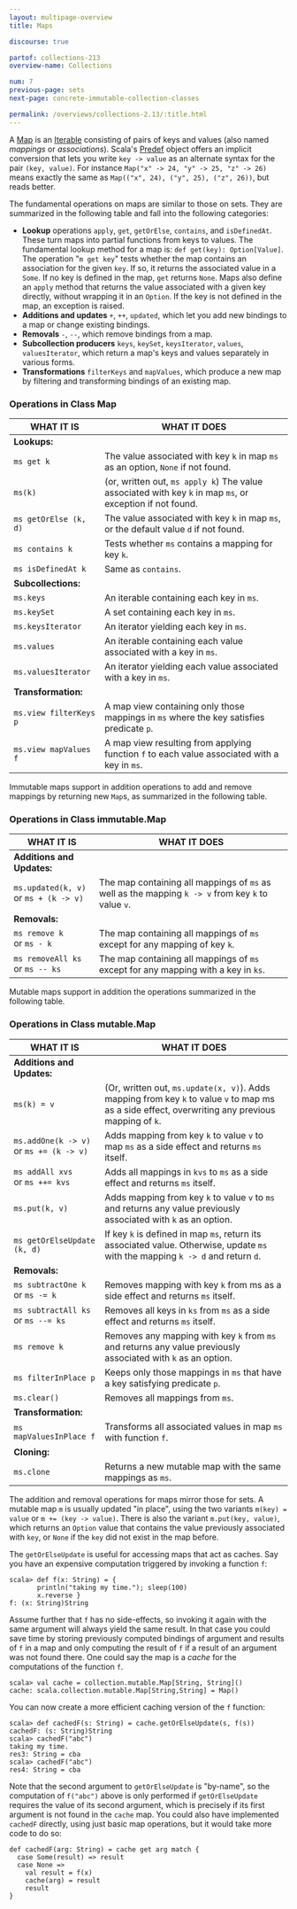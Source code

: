 ```yaml
---
layout: multipage-overview
title: Maps

discourse: true

partof: collections-213
overview-name: Collections

num: 7
previous-page: sets
next-page: concrete-immutable-collection-classes

permalink: /overviews/collections-2.13/:title.html
---
```


A [Map](http://www.scala-lang.org/api/current/scala/collection/Map.html) is an [Iterable](http://www.scala-lang.org/api/current/scala/collection/Iterable.html) consisting of pairs of keys and values (also named _mappings_ or _associations_). Scala's [Predef](http://www.scala-lang.org/api/current/scala/Predef$.html) object offers an implicit conversion that lets you write `key -> value` as an alternate syntax for the pair `(key, value)`. For instance `Map("x" -> 24, "y" -> 25, "z" -> 26)` means exactly the same as `Map(("x", 24), ("y", 25), ("z", 26))`, but reads better.

The fundamental operations on maps are similar to those on sets. They are summarized in the following table and fall into the following categories:

* **Lookup** operations `apply`, `get`, `getOrElse`, `contains`, and `isDefinedAt`. These turn maps into partial functions from keys to values. The fundamental lookup method for a map is: `def get(key): Option[Value]`. The operation "`m get key`" tests whether the map contains an association for the given `key`. If so, it returns the associated value in a `Some`. If no key is defined in the map, `get` returns `None`. Maps also define an `apply` method that returns the value associated with a given key directly, without wrapping it in an `Option`. If the key is not defined in the map, an exception is raised.
* **Additions and updates** `+`, `++`, `updated`, which let you add new bindings to a map or change existing bindings.
* **Removals** `-`, `--`, which remove bindings from a map.
* **Subcollection producers** `keys`, `keySet`, `keysIterator`, `values`, `valuesIterator`, which return a map's keys and values separately in various forms.
* **Transformations** `filterKeys` and `mapValues`, which produce a new map by filtering and transforming bindings of an existing map.

### Operations in Class Map ###

| WHAT IT IS  	  	    | WHAT IT DOES				     |
| ------       	       	    | ------					     |
|  **Lookups:**             |						     |
|  `ms get k`  	            |The value associated with key `k` in map `ms` as an option, `None` if not found.|
|  `ms(k)`  	            |(or, written out, `ms apply k`) The value associated with key `k` in map `ms`, or exception if not found.|
|  `ms getOrElse (k, d)`    |The value associated with key `k` in map `ms`, or the default value `d` if not found.|
|  `ms contains k`  	    |Tests whether `ms` contains a mapping for key `k`.|
|  `ms isDefinedAt k`  	    |Same as `contains`.                             |
|   **Subcollections:**     |						     |
|  `ms.keys`  	            |An iterable containing each key in `ms`.        |
|  `ms.keySet`              |A set containing each key in `ms`.              |
|  `ms.keysIterator`        |An iterator yielding each key in `ms`.          |
|  `ms.values`      	    |An iterable containing each value associated with a key in `ms`.|
|  `ms.valuesIterator`      |An iterator yielding each value associated with a key in `ms`.|
|   **Transformation:**     |						     |
|  `ms.view filterKeys p`        |A map view containing only those mappings in `ms` where the key satisfies predicate `p`.|
|  `ms.view mapValues f`         |A map view resulting from applying function `f` to each value associated with a key in `ms`.|

Immutable maps support in addition operations to add and remove mappings by returning new `Map`s, as summarized in the following table.

### Operations in Class immutable.Map ###

| WHAT IT IS  	  	    | WHAT IT DOES				     |
| ------       	       	    | ------					     |
| **Additions and Updates:**|						     |
|  `ms.updated(k, v)`<br>or `ms + (k -> v)`  |The map containing all mappings of `ms` as well as the mapping `k -> v` from key `k` to value `v`.|
| **Removals:**             |						     |
|  `ms remove k`<br>or `ms - k`  	            |The map containing all mappings of `ms` except for any mapping of key `k`.|
|  `ms removeAll ks`<br>or `ms -- ks`  	            |The map containing all mappings of `ms` except for any mapping with a key in `ks`.|

Mutable maps support in addition the operations summarized in the following table.


### Operations in Class mutable.Map ###

| WHAT IT IS  	  	    | WHAT IT DOES				     |
| ------       	       	    | ------					     |
|  **Additions and Updates:**|						     |
|  `ms(k) = v`              |(Or, written out, `ms.update(x, v)`). Adds mapping from key `k` to value `v` to map ms as a side effect, overwriting any previous mapping of `k`.|
|  `ms.addOne(k -> v)`<br>or `ms += (k -> v)`         |Adds mapping from key `k` to value `v` to map `ms` as a side effect and returns `ms` itself.|
|  `ms addAll xvs`<br>or `ms ++= kvs`             |Adds all mappings in `kvs` to `ms` as a side effect and returns `ms` itself.|
|  `ms.put(k, v)`           |Adds mapping from key `k` to value `v` to `ms` and returns any value previously associated with `k` as an option.|
|  `ms getOrElseUpdate (k, d)`|If key `k` is defined in map `ms`, return its associated value. Otherwise, update `ms` with the mapping `k -> d` and return `d`.|
|  **Removals:**|						     |
|  `ms subtractOne k`<br>or `ms -= k`                |Removes mapping with key `k` from ms as a side effect and returns `ms` itself.|
|  `ms subtractAll ks`<br>or `ms --= ks`              |Removes all keys in `ks` from `ms` as a side effect and returns `ms` itself.|
|  `ms remove k`            |Removes any mapping with key `k` from `ms` and returns any value previously associated with `k` as an option.|
|  `ms filterInPlace p`            |Keeps only those mappings in `ms` that have a key satisfying predicate `p`.|
|  `ms.clear()`             |Removes all mappings from `ms`.                 |
|  **Transformation:**      |						     |
|  `ms mapValuesInPlace f`         |Transforms all associated values in map `ms` with function `f`.|
|  **Cloning:**             |						     |
|  `ms.clone`               |Returns a new mutable map with the same mappings as `ms`.|

The addition and removal operations for maps mirror those for sets. A mutable map `m` is usually updated "in place", using the two variants `m(key) = value` or `m += (key -> value)`. There is also the variant `m.put(key, value)`, which returns an `Option` value that contains the value previously associated with `key`, or `None` if the `key` did not exist in the map before.

The `getOrElseUpdate` is useful for accessing maps that act as caches. Say you have an expensive computation triggered by invoking a function `f`:

    scala> def f(x: String) = {
           println("taking my time."); sleep(100)
           x.reverse }
    f: (x: String)String

Assume further that `f` has no side-effects, so invoking it again with the same argument will always yield the same result. In that case you could save time by storing previously computed bindings of argument and results of `f` in a map and only computing the result of `f` if a result of an argument was not found there. One could say the map is a _cache_ for the computations of the function `f`.

    scala> val cache = collection.mutable.Map[String, String]()
    cache: scala.collection.mutable.Map[String,String] = Map()

You can now create a more efficient caching version of the `f` function:

    scala> def cachedF(s: String) = cache.getOrElseUpdate(s, f(s))
    cachedF: (s: String)String
    scala> cachedF("abc")
    taking my time.
    res3: String = cba
    scala> cachedF("abc")
    res4: String = cba

Note that the second argument to `getOrElseUpdate` is "by-name", so the computation of `f("abc")` above is only performed if `getOrElseUpdate` requires the value of its second argument, which is precisely if its first argument is not found in the `cache` map. You could also have implemented `cachedF` directly, using just basic map operations, but it would take more code to do so:

    def cachedF(arg: String) = cache get arg match {
      case Some(result) => result
      case None =>
        val result = f(x)
        cache(arg) = result
        result
    }
